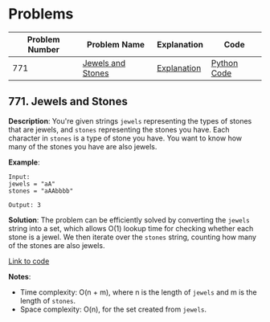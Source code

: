 # Problems

| Problem Number | Problem Name                       | Explanation                                      | Code                                      |
|----------------|------------------------------------|--------------------------------------------------|-------------------------------------------|
| 771            | [Jewels and Stones](#771-jewels-and-stones) | [Explanation](#771-jewels-and-stones)  | [Python Code](./771_jewels_and_stones.py) |

## 771. Jewels and Stones

**Description**:
You're given strings `jewels` representing the types of stones that are jewels, and `stones` representing the stones you have. Each character in `stones` is a type of stone you have. You want to know how many of the stones you have are also jewels.

**Example**:
```plaintext
Input:
jewels = "aA"
stones = "aAAbbbb"

Output: 3
```

**Solution**:
The problem can be efficiently solved by converting the `jewels` string into a set, which allows O(1) lookup time for checking whether each stone is a jewel. We then iterate over the `stones` string, counting how many of the stones are also jewels.

[Link to code](771_jewels_and_stones.py)

**Notes**:
- Time complexity: O(n + m), where n is the length of `jewels` and m is the length of `stones`.
- Space complexity: O(n), for the set created from `jewels`.